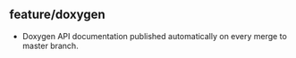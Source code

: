## feature/doxygen

* Doxygen API documentation published automatically on every merge to master branch.
